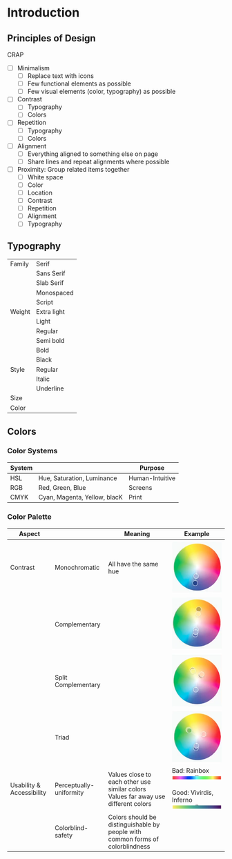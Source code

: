 # Introduction
## Principles of Design

CRAP
- [ ] Minimalism
	- [ ] Replace text with icons
	- [ ] Few functional elements as possible
	- [ ] Few visual elements (color, typography) as possible
- [ ] Contrast
	- [ ] Typography
	- [ ] Colors
- [ ] Repetition
	- [ ] Typography
	- [ ] Colors
- [ ] Alignment
	- [ ] Everything aligned to something else on page
	- [ ] Share lines and repeat alignments where possible
- [ ] Proximity: Group related items together
	- [ ] White space
	- [ ] Color
	- [ ] Location
	- [ ] Contrast
	- [ ] Repetition
	- [ ] Alignment
	- [ ] Typography

## Typography

|        |             |
| ------ | ----------- |
| Family | Serif       |
|        | Sans Serif  |
|        | Slab Serif  |
|        | Monospaced  |
|        | Script      |
| Weight | Extra light |
|        | Light       |
|        | Regular     |
|        | Semi bold   |
|        | Bold        |
|        | Black       |
| Style  | Regular     |
|        | Italic      |
|        | Underline   |
| Size   |             |
| Color  |             |
## Colors

### Color Systems

| System |                              | Purpose         |
| ------ | ---------------------------- | --------------- |
| HSL    | Hue, Saturation, Luminance   | Human-Intuitive |
| RGB    | Red, Green, Blue             | Screens         |
| CMYK   | Cyan, Magenta, Yellow, blacK | Print           |


 ### Color Palette

| Aspect                    |                         | Meaning                                                                               | Example                                                                                            |
| ------------------------- | ----------------------- | ------------------------------------------------------------------------------------- | -------------------------------------------------------------------------------------------------- |
| Contrast                  | Monochromatic           | All have the same hue                                                                 | ![](assets/monochromatic.png)                                                                      |
|                           | Complementary           |                                                                                       | ![](assets/complementary.png)                                                                      |
|                           | Split Complementary     |                                                                                       | ![](assets/split_complementary.png)                                                                |
|                           | Triad                   |                                                                                       | ![](assets/triad.png)                                                                              |
| Usability & Accessibility | Perceptually-uniformity | Values close to each other use similar colors<br>Values far away use different colors | Bad: Rainbox<br>![](assets/rainbow.png)<br><br>Good: Vivirdis, Inferno<br>![](assets/vivirdis.png) |
|                           | Colorblind-safety       | Colors should be distinguishable by people with common forms of colorblindness        |                                                                                                    |

